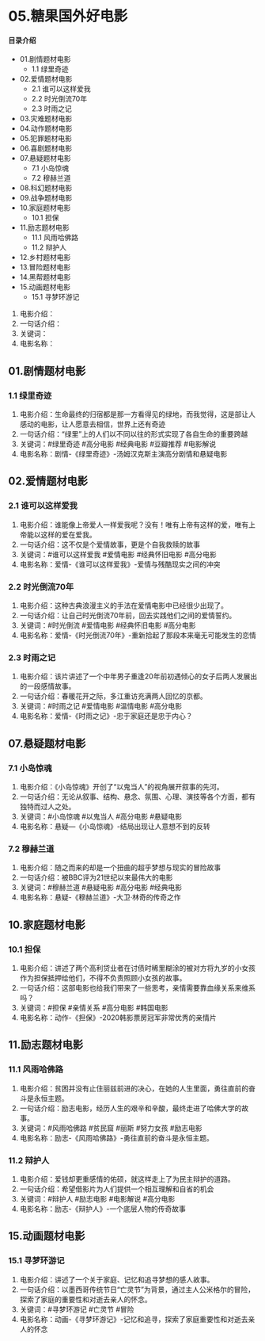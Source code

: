 # 05.糖果国外好电影
#### 目录介绍
- 01.剧情题材电影
  - 1.1 绿里奇迹
- 02.爱情题材电影
  - 2.1 谁可以这样爱我
  - 2.2 时光倒流70年
  - 2.3 时雨之记
- 03.灾难题材电影
- 04.动作题材电影
- 05.犯罪题材电影
- 06.喜剧题材电影
- 07.悬疑题材电影
  - 7.1 小岛惊魂
  - 7.2 穆赫兰道
- 08.科幻题材电影
- 09.战争题材电影
- 10.家庭题材电影
  - 10.1 担保
- 11.励志题材电影
  - 11.1 风雨哈佛路
  - 11.2 辩护人
- 12.乡村题材电影
- 13.冒险题材电影
- 14.黑帮题材电影
- 15.动画题材电影
  - 15.1 寻梦环游记


1. 电影介绍：
2. 一句话介绍：
3. 关键词：
4. 电影名称：

## 01.剧情题材电影

### 1.1 绿里奇迹

1. 电影介绍：生命最终的归宿都是那一方看得见的绿地，而我觉得，这是部让人感动的电影，让人愿意去相信，世界上还有奇迹
2. 一句话介绍：“绿里”上的人们以不同以往的形式实现了各自生命的重要跨越
3. 关键词：#绿里奇迹 #高分电影 #经典电影 #豆瓣推荐 #电影解说
4. 电影名称：剧情-《绿里奇迹》-汤姆汉克斯主演高分剧情和悬疑电影


## 02.爱情题材电影
### 2.1 谁可以这样爱我

1. 电影介绍：谁能像上帝爱人一样爱我呢？没有！唯有上帝有这样的爱，唯有上帝能以这样的爱在爱我。
2. 一句话介绍：这不仅是个爱情故事，更是个自我救赎的故事
3. 关键词：#谁可以这样爱我 #爱情电影 #经典怀旧电影 #高分电影
4. 电影名称：爱情-《谁可以这样爱我》-爱情与残酷现实之间的冲突

### 2.2 时光倒流70年

1. 电影介绍：这种古典浪漫主义的手法在爱情电影中已经很少出现了。
2. 一句话介绍：让自己时光倒流70年前，回去实践他们之间的爱情誓约。
3. 关键词：#时光倒流 #爱情电影 #经典怀旧电影 #高分电影
4. 电影名称：爱情-《时光倒流70年》-重新拾起了那段本来毫无可能发生的恋情

### 2.3 时雨之记

1. 电影介绍：该片讲述了一个中年男子重逢20年前初遇倾心的女子后两人发展出的一段感情故事。
2. 一句话介绍：春暖花开之际，多江重访充满两人回忆的京都。
3. 关键词：#时雨之记 #爱情电影 #温情电影 #高分电影
4. 电影名称：爱情-《时雨之记》-忠于家庭还是忠于内心？

## 07.悬疑题材电影
### 7.1 小岛惊魂

1. 电影介绍：《小岛惊魂》开创了“以鬼当人”的视角展开叙事的先河。
2. 一句话介绍：无论从叙事、结构、悬念、氛围、心理、演技等各个方面，都有独特而过人之处。
3. 关键词：#小岛惊魂 #以鬼当人 #高分电影 #悬疑电影
4. 电影名称：悬疑—《小岛惊魂》-结局出现让人意想不到的反转

### 7.2 穆赫兰道

1. 电影介绍：随之而来的却是一个扭曲的超乎梦想与现实的冒险故事
2. 一句话介绍：被BBC评为21世纪以来最伟大的电影
3. 关键词：#穆赫兰道 #悬疑电影 #高分电影 #经典电影
4. 电影名称：悬疑-《穆赫兰道》-大卫·林奇的传奇之作

## 10.家庭题材电影
### 10.1 担保

1. 电影介绍：讲述了两个高利贷业者在讨债时稀里糊涂的被对方将九岁的小女孩作为担保抵押给他们，不得不负责照顾小女孩的故事。
2. 一句话介绍：这部电影也给我们带来了一些思考，亲情需要靠血缘关系来维系吗？
3. 关键词：#担保 #亲情关系 #高分电影 #韩国电影
4. 电影名称：动作-《担保》-2020韩影票房冠军非常优秀的亲情片



## 11.励志题材电影
### 11.1 风雨哈佛路

1. 电影介绍：贫困并没有止住丽兹前进的决心，在她的人生里面，勇往直前的奋斗是永恒主题。
2. 一句话介绍：励志电影，经历人生的艰辛和辛酸，最终走进了哈佛大学的故事。
3. 关键词：#风雨哈佛路 #贫民窟 #丽斯 #努力女孩 #励志电影
4. 电影名称：励志-《风雨哈佛路》-勇往直前的奋斗是永恒主题。

### 11.2 辩护人

1. 电影介绍：爱钱却更重感情的佑硕，就这样走上了为民主辩护的道路。
2. 一句话介绍：希望借影片为人们提供一个相互理解和自省的机会
3. 关键词：#辩护人 #励志电影 #电影解说 #高分电影
4. 电影名称：励志-《辩护人》-一个底层人物的传奇故事

## 15.动画题材电影

### 15.1 寻梦环游记

1. 电影介绍：讲述了一个关于家庭、记忆和追寻梦想的感人故事。
2. 一句话介绍：以墨西哥传统节日“亡灵节”为背景，通过主人公米格尔的冒险，探索了家庭的重要性和对逝去亲人的怀念。
3. 关键词：#寻梦环游记 #亡灵节 #冒险
4. 电影名称：动画-《寻梦环游记》-记忆和追寻，探索了家庭重要性和对逝去亲人的怀念




